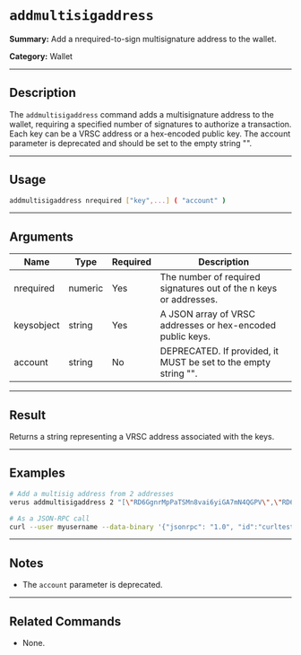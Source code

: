 # `addmultisigaddress`

**Summary:**
Add a nrequired-to-sign multisignature address to the wallet.

**Category:**
Wallet

---

## Description
The `addmultisigaddress` command adds a multisignature address to the wallet, requiring a specified number of signatures to authorize a transaction. Each key can be a VRSC address or a hex-encoded public key. The account parameter is deprecated and should be set to the empty string "".

---

## Usage
```bash
addmultisigaddress nrequired ["key",...] ( "account" )
```

---

## Arguments
| Name       | Type    | Required | Description                                                                 |
|------------|---------|----------|-----------------------------------------------------------------------------|
| nrequired  | numeric | Yes      | The number of required signatures out of the n keys or addresses.           |
| keysobject | string  | Yes      | A JSON array of VRSC addresses or hex-encoded public keys.                  |
| account    | string  | No       | DEPRECATED. If provided, it MUST be set to the empty string "".            |

---

## Result
Returns a string representing a VRSC address associated with the keys.

---

## Examples
```bash
# Add a multisig address from 2 addresses
verus addmultisigaddress 2 "[\"RD6GgnrMpPaTSMn8vai6yiGA7mN4QGPV\",\"RD6GgnrMpPaTSMn8vai6yiGA7mN4QGPV\"]"

# As a JSON-RPC call
curl --user myusername --data-binary '{"jsonrpc": "1.0", "id":"curltest", "method": "addmultisigaddress", "params": [2, "[\"RD6GgnrMpPaTSMn8vai6yiGA7mN4QGPV\",\"RD6GgnrMpPaTSMn8vai6yiGA7mN4QGPV\"]"] }' -H 'content-type: text/plain;' http://127.0.0.1:27486/
```

---

## Notes
- The `account` parameter is deprecated.

---

## Related Commands
- None. 